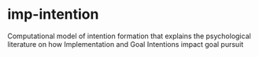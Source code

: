 # imp-intention
Computational model of intention formation that explains the psychological literature on how Implementation and Goal Intentions impact goal pursuit
